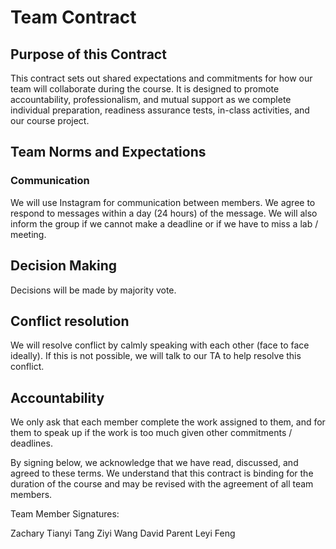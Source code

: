 # Team Contract

## Purpose of this Contract

This contract sets out shared expectations and commitments for how our team will collaborate during the course. It is designed to promote accountability, professionalism, and mutual support as we complete individual preparation, readiness assurance tests, in-class activities, and our course project.

## Team Norms and Expectations

### Communication

We will use Instagram for communication between members. We agree to respond to messages within a day (24 hours) of the message. We will also inform the group if we cannot make a deadline or if we have to miss a lab / meeting. 

## Decision Making

Decisions will be made by majority vote. 

## Conflict resolution

We will resolve conflict by calmly speaking with each other (face to face ideally). If this is not possible, we will talk to our TA to help resolve this conflict. 

## Accountability

We only ask that each member complete the work assigned to them, and for them to speak up if the work is too much given other commitments / deadlines. 

By signing below, we acknowledge that we have read, discussed, and agreed to these terms. We understand that this contract is binding for the duration of the course and may be revised with the agreement of all team members.

Team Member Signatures:

Zachary Tianyi Tang
Ziyi Wang
David Parent
Leyi Feng
